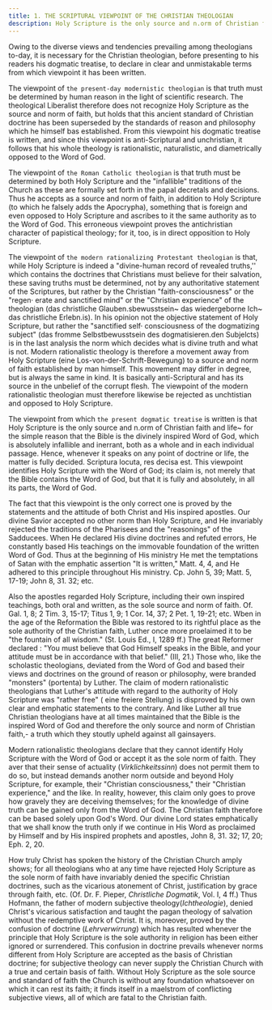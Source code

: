 ```yaml
---
title: 1. THE SCRIPTURAL VIEWPOINT OF THE CHRISTIAN THEOLOGIAN
description: Holy Scripture is the only source and n.orm of Christian faith and life...
---
```


Owing to the diverse views and tendencies prevailing among theologians to-day, it is necessary for the Christian theologian, before presenting to his readers his dogmatic treatise, to declare in clear and unmistakable terms from which viewpoint it has been written.

The viewpoint of `the present-day modernistic theologian` is that truth must be determined by human reason in the light of scientific research. The theological Liberalist therefore does not recognize Holy Scripture as the source and norm of faith, but holds that this ancient standard of Christian doctrine has been superseded by the standards of reason and philosophy which he himself bas established. From this viewpoint his dogmatic treatise is written, and since this viewpoint is anti-Scriptural and unchristian, it follows that his whole theology is rationalistic, naturalistic, and diametrically opposed to the Word of God.

The viewpoint of `the Roman Catholic theologian` is that truth must be determined by both Holy Scripture and the "infallible" traditions of the Church as these are formally set forth in the papal decretals and decisions. Thus he accepts as a source and norm of faith, in addition to Holy Scripture (to which he falsely adds the Apocrypha), something that is foreign and even opposed to Holy Scripture and ascribes to it the same authority as to the Word of God. This erroneous viewpoint proves the antichristian character of papistical theology; for it, too, is in direct opposition to Holy Scripture.

The viewpoint of `the modern rationalizing Protestant theologian` is that, while Holy Scripture is indeed a "divine-human record of revealed truths,'' which contains the doctrines that Christians must believe for their salvation, these saving truths must be determined, not by any authoritative statement of the Scriptures, but rather by the Christian "faith-consciousness" or the "regen· erate and sanctified mind" or the "Christian experience" of the theologian (das christliche Glauben.sbewusstsein~ das wiedergeborne Ich~ das christliche Erlebn.is). In his opinion not the objective statement of Holy Scripture, but rather the "sanctified self· consciousness of the dogmatizing subject" (das fromme Selbstbewusstsein des dogmatisieren.den Subjelcts) is in the last analysis the norm which decides what is divine truth and what is not.
Modern rationalistic theology is therefore a movement away from Holy Scripture (eine Los-von-der-Schrift-Bewegung) to a source and norm of faith established by man himself. This movement may differ in degree, but is always the same in kind. It is basically anti-Scriptural and has its source in the unbelief of the corrupt flesh. The viewpoint of the modern rationalistic theologian must therefore likewise be rejected as unchtistian and opposed to Holy Scripture.

The viewpoint from which `the present dogmatic treatise` is written is that Holy Scripture is the only source and n.orm of Christian faith and life~ for the simple reason that the Bible is the divinely inspired Word of God, which is absolutely infallible and inerrant, both as a whole and in each individual passage. Hence, whenever it speaks on any point of doctrine or life, the matter is fully decided. Scriptura locuta, res decisa est. This viewpoint identifies Holy Scripture with the Word of God; its claim is, not merely that the Bible contains the Word of God, but that it is fully and absolutely, in all its parts, the Word of God.

The fact that this viewpoint is the only correct one is proved by the statements and the attitude of both Christ and His inspired apostles. Our divine Savior accepted no other norm than Holy Scripture, and He invariably rejected the traditions of the Pharisees and the "reasonings" of the Sadducees. When He declared His divine doctrines and refuted errors, He constantly based His teachings on the immovable foundation of the written Word of God. Thus at the beginning of His ministry He met the temptations of Satan with the emphatic assertion "It is written," Matt. 4, 4, and He adhered to this principle throughout His ministry. Cp. John 5, 39; Matt. 5, 17-19; John 8, 31. 32; etc.

Also the apostles regarded Holy Scripture, including their own inspired teachings, both oral and written, as the sole source and norm of faith. Of. Gal. 1, 8; 2 Tim. 3, 15-17; Titus 1, 9; 1 Cor. 14, 37; 2 Pet. 1, 19-21; etc. Wben in the age of the Reformation the Bible was restored to its rightful place as the sole authority of the Christian faith, Luther once more proelaimed it to be "the fountain of all wisdom." (St. Louis Ed., I, 1289 ff.) The great Reformer declared : "You must believe that God Himself speaks in the Bible, and your attitude must be in accordance with that belief." (III, 21.) Those who, like the scholastic theologians, deviated from the Word of God and based their views and doctrines on the ground of reason or philosophy, were branded "monsters" (portenta) by Luther. The claim of modern rationalistic theologians that Luther's attitude with regard to the authority of Holy Scripture was "rather free" ( eine freiere Stellung) is disproved by his own clear and emphatic statements to the contrary. And like Luther all true Christian theologians have at all times maintained that the Bible is the inspired Word of God and therefore the only source and norm of Christian faith,- a truth which they stoutly upheld against all gainsayers.

Modern rationalistic theologians declare that they cannot identify Holy Scripture with the Word of God or accept it as the sole norm of faith. They aver that their sense of actuality (_Virklichkeitssinn_) does not permit them to do so, but instead demands another norm outside and beyond Holy Scripture, for example, their "Christian consciousness," their "Christian experience," and the like. In reality, however, this claim only goes to prove how gravely they are deceiving themselves; for the knowledge of divine truth can be gained only from the Word of God. The Christian faith therefore can be based solely upon God's Word. Our divine Lord states emphatically that we shall know the truth only if we continue in His Word as proclaimed by Himself and by His inspired prophets and apostles, John 8, 31. 32; 17, 20; Eph. 2, 20.

How truly Christ has spoken the history of the Christian Church amply shows; for all theologians who at any time have rejected Holy Scripture as the sole norm of faith have invariably denied the specific Christian doctrines, such as the vicarious atonement of Christ, justification by grace through faith, etc. (Of. Dr. F. Pieper, _Christliche Dogmatik_, Vol. I, 4 ff.) Thus Hofmann, the father of modern subjective theology(_Ichtheologie_), denied Christ's vicarious satisfaction and taught the pagan theology of salvation without the redemptive work of Christ. It is, moreover, proved by the confusion of doctrine (_Lehrverwirrung_) which has resulted whenever the principle that Holy Scripture is the sole authority in religion has been either ignored or surrendered. This confusion in doctrine prevails whenever norms different from Holy Scripture are accepted as the basis of Christian doctrine; for subjective theology can never supply the Christian Church with a true and certain basis of faith. Without Holy Scripture as the sole source and standard of faith the Church is without any foundation whatsoever on which it can rest its faith; it finds itself in a maelstrom of conflicting subjective views, all of which are fatal to the Christian faith.
